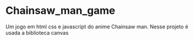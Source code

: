 # Chainsaw_man_game
Um jogo em html css e javascript do anime Chainsaw man. Nesse projeto é usada a biblioteca canvas 
